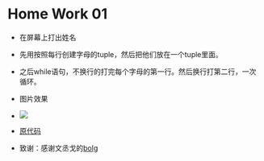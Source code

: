 # Home Work 01
- 在屏幕上打出姓名
- 先用按照每行创建字母的tuple，然后把他们放在一个tuple里面。
- 之后while语句，不换行的打完每个字母的第一行。然后换行打第二行，一次循环。
- 图片效果
- ![](https://raw.githubusercontent.com/liuzhaochen/compuational_physics_N2015302540110/master/homework%2001/liuzc_name.png)
- [原代码](https://github.com/liuzhaochen/compuational_physics_N2015302540110/blob/master/homework%2001/%E6%89%93%E5%8D%B0%E5%90%8D%E5%AD%97.py)

- 致谢：感谢文丞戈的[bolg](http://www.cnblogs.com/wen2cheng2ge/p/6488886.html)

